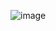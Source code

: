 ![image](https://github.com/SANJAY4A/react-727722EUCD041-cc1-q2/assets/123223235/aa2de4f7-ede8-48c6-93fb-694d76c36240)
